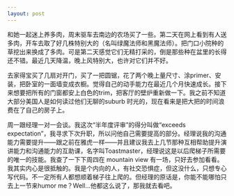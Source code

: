 ```yaml
---
layout: post
---
```


和她一起迷上养多肉，周末驱车去南边的农场买了一些。第二天在网上看到有人送多肉，开车去取了好几株特别大的（名叫绿魔法师和黑魔法师）。把门口小院种的草挖出来换成了多肉。可是第二天感觉它们无精打采的，倒是那些种在盆里的长得还不错。最近几天降温，晚上风特别大，也许对它们并不好。

去家得宝买了几扇对开门，买了一把圆锯，花了两个晚上量尺寸、涂primer、安装，把卧室的一面墙变成衣橱。觉得自己的动手能力在最近几个月快速成长。接下来想要把所有的门窗都安上白色的trim，把客厅的壁炉重新做一下。我之前不知道大部分美国人是如何读过他们无聊的suburb 时光的，现在看来是把大把的时间浪费在了自己的房子上。

周一跟经理一对一会谈。我这次“半年度评审”的得分叫做“exceeds expectation”，我寻求下次升职，所以问他自己需要提高的部分。经理说我的沟通能力需要提升——跟之前在雅虎一样——并且建议我去上几节那种互相帮助提升演讲能力和沟通能力的互助课，名字叫Toastmaster，经理说这是以后爬梯子所需要的唯一的技能。我查了一下下周四在 mountain view 有一场，只好去参加看看。我其实内心是很抵触的。我是个内向的人，有社交恐惧症，但这没什么，只想专心写代码。不一定所有人都想顺着梯子往上爬的。但经理的原话是，你能不能哪怕只去上一节来humor me？Well...他都这么说了，那我就去看吧。